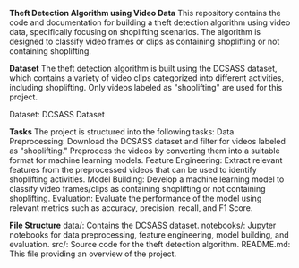 **Theft Detection Algorithm using Video Data**
This repository contains the code and documentation for building a theft detection algorithm using video data, specifically focusing on shoplifting scenarios. The algorithm is designed to classify video frames or clips as containing shoplifting or not containing shoplifting.

**Dataset**
The theft detection algorithm is built using the DCSASS dataset, which contains a variety of video clips categorized into different activities, including shoplifting. Only videos labeled as "shoplifting" are used for this project.

Dataset: DCSASS Dataset


**Tasks**
The project is structured into the following tasks:
Data Preprocessing: Download the DCSASS dataset and filter for videos labeled as "shoplifting." Preprocess the videos by converting them into a suitable format for machine learning models.
Feature Engineering: Extract relevant features from the preprocessed videos that can be used to identify shoplifting activities.
Model Building: Develop a machine learning model to classify video frames/clips as containing shoplifting or not containing shoplifting.
Evaluation: Evaluate the performance of the model using relevant metrics such as accuracy, precision, recall, and F1 Score.


**File Structure**
data/: Contains the DCSASS dataset.
notebooks/: Jupyter notebooks for data preprocessing, feature engineering, model building, and evaluation.
src/: Source code for the theft detection algorithm.
README.md: This file providing an overview of the project.



